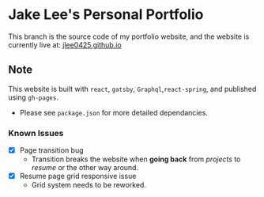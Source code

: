 # Jake Lee's Personal Portfolio

This branch is the source code of my portfolio website, and the website is currently live at: [jlee0425.github.io](https://jlee0425.github.io/)

## Note

This website is built with `react`, `gatsby`, `Graphql`,`react-spring`, and published using `gh-pages`.

- Please see `package.json` for more detailed dependancies.

### Known Issues

- [x] Page transition bug
  - Transition breaks the website when **going back** from _projects_ to _resume_ or the other way around.
- [x] Resume page grid responsive issue
  - Grid system needs to be reworked.
